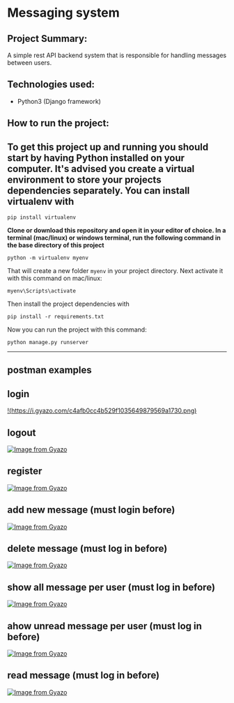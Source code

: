 # Messaging system

## Project Summary:

A simple rest API backend system that is responsible for handling
messages between users.

## Technologies used:

- Python3 (Django framework)

## How to run the project:

To get this project up and running you should start by having Python installed on your computer. It's advised you create a virtual environment to store your projects dependencies separately. You can install virtualenv with
---

```
pip install virtualenv
```

**Clone or download this repository and open it in your editor of choice. In a terminal (mac/linux) or windows terminal, run the following command in the base directory of this project**

```
python -m virtualenv myenv
```
That will create a new folder `myenv` in your project directory. Next activate it with this command on mac/linux:

```
myenv\Scripts\activate
```
Then install the project dependencies with

```
pip install -r requirements.txt
```
Now you can run the project with this command:

```
python manage.py runserver
```
---



## postman examples

## login

[!(https://i.gyazo.com/c4afb0cc4b529f1035649879569a1730.png)](https://gyazo.com/c4afb0cc4b529f1035649879569a1730)

## logout

[![Image from Gyazo](https://i.gyazo.com/1bde423ecefd0ce3dcb067bd848c3230.png)](https://gyazo.com/1bde423ecefd0ce3dcb067bd848c3230)

## register

[![Image from Gyazo](https://i.gyazo.com/ce6f95643c7fb9af4b7b06873927951e.png)](https://gyazo.com/ce6f95643c7fb9af4b7b06873927951e)

## add new message (must login before)

[![Image from Gyazo](https://i.gyazo.com/99cb91a48b0e0a0f86301c66c20bbc8d.png)](https://gyazo.com/99cb91a48b0e0a0f86301c66c20bbc8d)

## delete message (must log in before)

[![Image from Gyazo](https://i.gyazo.com/3e0f8340538d6d51d71e05e3829b4496.png)](https://gyazo.com/3e0f8340538d6d51d71e05e3829b4496)

## show all message per user (must log in before)

[![Image from Gyazo](https://i.gyazo.com/42be85748bc82585afce62f9e13bc48a.png)](https://gyazo.com/42be85748bc82585afce62f9e13bc48a)
 
## ahow unread message per user (must log in before)

[![Image from Gyazo](https://i.gyazo.com/6f1a859547f9c50f54e2a235bfc399a9.png)](https://gyazo.com/6f1a859547f9c50f54e2a235bfc399a9)

## read message (must log in before)

[![Image from Gyazo](https://i.gyazo.com/2cc11b0284dc1d9845416af54d2a56a1.png)](https://gyazo.com/2cc11b0284dc1d9845416af54d2a56a1)

